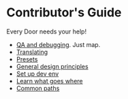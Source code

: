 # Contributor's Guide

Every Door needs your help!

* [QA and debugging](bugs.md). Just map.
* [Translating](translate.md)
* [Presets](presets.md)
* [General design principles](design.md)
* [Set up dev env](build.md)
* [Learn what goes where](structure.md)
* [Common paths](examples.md)

